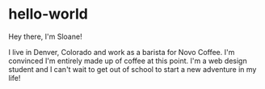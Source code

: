 # hello-world

Hey there, I'm Sloane!

I live in Denver, Colorado and work as a barista for Novo Coffee. I'm convinced I'm entirely made up of coffee at this point.
I'm a web design student and I can't wait to get out of school to start a new adventure in my life!
